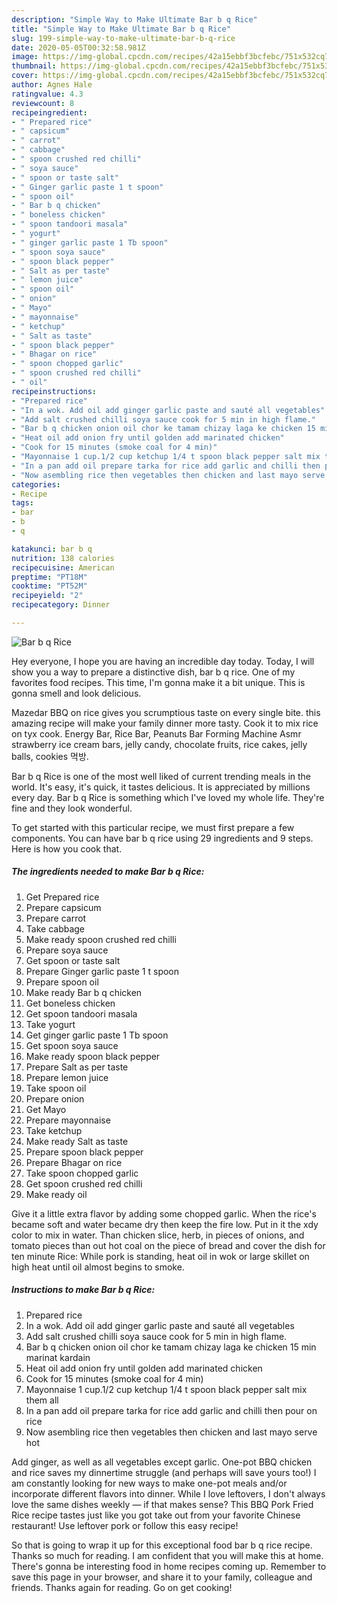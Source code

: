 ```yaml
---
description: "Simple Way to Make Ultimate Bar b q Rice"
title: "Simple Way to Make Ultimate Bar b q Rice"
slug: 199-simple-way-to-make-ultimate-bar-b-q-rice
date: 2020-05-05T00:32:58.981Z
image: https://img-global.cpcdn.com/recipes/42a15ebbf3bcfebc/751x532cq70/bar-b-q-rice-recipe-main-photo.jpg
thumbnail: https://img-global.cpcdn.com/recipes/42a15ebbf3bcfebc/751x532cq70/bar-b-q-rice-recipe-main-photo.jpg
cover: https://img-global.cpcdn.com/recipes/42a15ebbf3bcfebc/751x532cq70/bar-b-q-rice-recipe-main-photo.jpg
author: Agnes Hale
ratingvalue: 4.3
reviewcount: 8
recipeingredient:
- " Prepared rice"
- " capsicum"
- " carrot"
- " cabbage"
- " spoon crushed red chilli"
- " soya sauce"
- " spoon or taste salt"
- " Ginger garlic paste 1 t spoon"
- " spoon oil"
- " Bar b q chicken"
- " boneless chicken"
- " spoon tandoori masala"
- " yogurt"
- " ginger garlic paste 1 Tb spoon"
- " spoon soya sauce"
- " spoon black pepper"
- " Salt as per taste"
- " lemon juice"
- " spoon oil"
- " onion"
- " Mayo"
- " mayonnaise"
- " ketchup"
- " Salt as taste"
- " spoon black pepper"
- " Bhagar on rice"
- " spoon chopped garlic"
- " spoon crushed red chilli"
- " oil"
recipeinstructions:
- "Prepared rice"
- "In a wok. Add oil add ginger garlic paste and sauté all vegetables"
- "Add salt crushed chilli soya sauce cook for 5 min in high flame."
- "Bar b q chicken onion oil chor ke tamam chizay laga ke chicken 15 min marinat kardain"
- "Heat oil add onion fry until golden add marinated chicken"
- "Cook for 15 minutes (smoke coal for 4 min)"
- "Mayonnaise 1 cup.1/2 cup ketchup 1/4 t spoon black pepper salt mix them all"
- "In a pan add oil prepare tarka for rice add garlic and chilli then pour on rice"
- "Now asembling rice then vegetables then chicken and last mayo serve hot"
categories:
- Recipe
tags:
- bar
- b
- q

katakunci: bar b q 
nutrition: 138 calories
recipecuisine: American
preptime: "PT18M"
cooktime: "PT52M"
recipeyield: "2"
recipecategory: Dinner

---
```



![Bar b q Rice](https://img-global.cpcdn.com/recipes/42a15ebbf3bcfebc/751x532cq70/bar-b-q-rice-recipe-main-photo.jpg)

Hey everyone, I hope you are having an incredible day today. Today, I will show you a way to prepare a distinctive dish, bar b q rice. One of my favorites food recipes. This time, I'm gonna make it a bit unique. This is gonna smell and look delicious.

Mazedar BBQ on rice gives you scrumptious taste on every single bite. this amazing recipe will make your family dinner more tasty. Cook it to mix rice on tyx cook. Energy Bar, Rice Bar, Peanuts Bar Forming Machine Asmr strawberry ice cream bars, jelly candy, chocolate fruits, rice cakes, jelly balls, cookies 먹방.

Bar b q Rice is one of the most well liked of current trending meals in the world. It's easy, it's quick, it tastes delicious. It is appreciated by millions every day. Bar b q Rice is something which I've loved my whole life. They're fine and they look wonderful.


To get started with this particular recipe, we must first prepare a few components. You can have bar b q rice using 29 ingredients and 9 steps. Here is how you cook that.

<!--inarticleads1-->

##### The ingredients needed to make Bar b q Rice:

1. Get  Prepared rice
1. Prepare  capsicum
1. Prepare  carrot
1. Take  cabbage
1. Make ready  spoon crushed red chilli
1. Prepare  soya sauce
1. Get  spoon or taste salt
1. Prepare  Ginger garlic paste 1 t spoon
1. Prepare  spoon oil
1. Make ready  Bar b q chicken
1. Get  boneless chicken
1. Get  spoon tandoori masala
1. Take  yogurt
1. Get  ginger garlic paste 1 Tb spoon
1. Get  spoon soya sauce
1. Make ready  spoon black pepper
1. Prepare  Salt as per taste
1. Prepare  lemon juice
1. Take  spoon oil
1. Prepare  onion
1. Get  Mayo
1. Prepare  mayonnaise
1. Take  ketchup
1. Make ready  Salt as taste
1. Prepare  spoon black pepper
1. Prepare  Bhagar on rice
1. Take  spoon chopped garlic
1. Get  spoon crushed red chilli
1. Make ready  oil


Give it a little extra flavor by adding some chopped garlic. When the rice&#39;s became soft and water became dry then keep the fire low. Put in it the xdy color to mix in water. Than chicken slice, herb, in pieces of onions, and tomato pieces than out hot coal on the piece of bread and cover the dish for ten minute Rice: While pork is standing, heat oil in wok or large skillet on high heat until oil almost begins to smoke. 

<!--inarticleads2-->

##### Instructions to make Bar b q Rice:

1. Prepared rice
1. In a wok. Add oil add ginger garlic paste and sauté all vegetables
1. Add salt crushed chilli soya sauce cook for 5 min in high flame.
1. Bar b q chicken onion oil chor ke tamam chizay laga ke chicken 15 min marinat kardain
1. Heat oil add onion fry until golden add marinated chicken
1. Cook for 15 minutes (smoke coal for 4 min)
1. Mayonnaise 1 cup.1/2 cup ketchup 1/4 t spoon black pepper salt mix them all
1. In a pan add oil prepare tarka for rice add garlic and chilli then pour on rice
1. Now asembling rice then vegetables then chicken and last mayo serve hot


Add ginger, as well as all vegetables except garlic. One-pot BBQ chicken and rice saves my dinnertime struggle (and perhaps will save yours too!) I am constantly looking for new ways to make one-pot meals and/or incorporate different flavors into dinner. While I love leftovers, I don&#39;t always love the same dishes weekly — if that makes sense? This BBQ Pork Fried Rice recipe tastes just like you got take out from your favorite Chinese restaurant! Use leftover pork or follow this easy recipe! 

So that is going to wrap it up for this exceptional food bar b q rice recipe. Thanks so much for reading. I am confident that you will make this at home. There's gonna be interesting food in home recipes coming up. Remember to save this page in your browser, and share it to your family, colleague and friends. Thanks again for reading. Go on get cooking!

